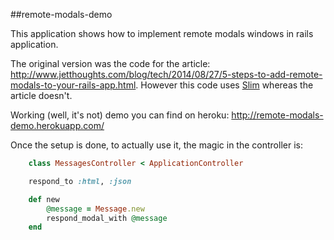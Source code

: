 ##remote-modals-demo

This application shows how to implement remote modals windows in rails application.

The original version was the code for the article: <http://www.jetthoughts.com/blog/tech/2014/08/27/5-steps-to-add-remote-modals-to-your-rails-app.html>. However this code uses [Slim](http://slim-lang.com/) whereas the article doesn't. 

Working (well, it's not) demo you can find on heroku: <http://remote-modals-demo.herokuapp.com/>

Once the setup is done, to actually use it, the magic in the controller is:
```ruby
	class MessagesController < ApplicationController

	respond_to :html, :json

	def new
    	@message = Message.new
    	respond_modal_with @message
	end
```
